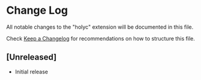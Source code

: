 # Change Log

All notable changes to the "holyc" extension will be documented in this file.

Check [Keep a Changelog](http://keepachangelog.com/) for recommendations on how to structure this file.

## [Unreleased]

- Initial release